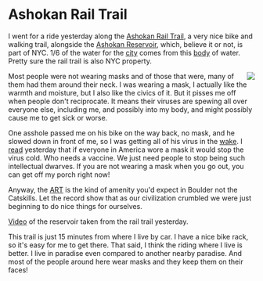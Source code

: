 # Ashokan Rail Trail
I went for a ride yesterday along the <a href="https://ashokanrailtrail.com/">Ashokan Rail Trail</a>, a very nice bike and walking trail, alongside the <a href="https://en.wikipedia.org/wiki/Ashokan_Reservoir">Ashokan Reservoir</a>, which, believe it or not, is part of NYC. 1/6 of the water for the <a href="https://en.wikipedia.org/wiki/New_York_City_water_supply_system">city</a> comes from this <a href="https://www.dec.ny.gov/outdoor/101552.html">body</a> of water. Pretty sure the rail trail is also NYC property.

<img src="http://scripting.com/images/2020/05/14/mask.png" border="0" align="right">Most people were not wearing masks and of those that were, many of them had them around their neck. I was wearing a mask, I actually like the warmth and moisture, but I also like the civics of it. But it pisses me off when people don't reciprocate. It means their viruses are spewing all over everyone else, including me, and possibly into my body, and might possibly cause me to get sick or worse.  

One asshole passed me on his bike on the way back, no mask, and he slowed down in front of me, so I was getting all of his virus in the <a href="https://en.wikipedia.org/wiki/Wake">wake</a>. I <a href="https://www.vanityfair.com/news/2020/05/masks-covid-19-infections-would-plummet-new-study-says">read</a> yesterday that if everyone in America wore a mask it would stop the virus cold. Who needs a vaccine. We just need people to stop being such intellectual dwarves. If you are not wearing a mask when you go out, you can get off my porch right now!   

Anyway, the <a href="https://hudsonvalleyone.com/2019/12/08/what-its-like-to-walk-the-new-ashokan-rail-trail/">ART</a> is the kind of amenity you'd expect in Boulder not the Catskills. Let the record show that as our civilization crumbled we were just beginning to do nice things for ourselves. 

<a href="https://www.youtube.com/watch?v=OdEHzFiKrSw">Video</a> of the reservoir taken from the rail trail yesterday.

This trail is just 15 minutes from where I live by car. I have a nice bike rack, so it's easy for me to get there. That said, I think the riding where I live is better. I live in paradise even compared to another nearby paradise. And most of the people around here wear masks and they keep them on their faces!

